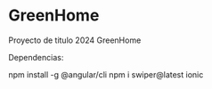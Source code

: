 # GreenHome
Proyecto de titulo 2024 GreenHome

Dependencias:

npm install -g @angular/cli
npm i swiper@latest
ionic
